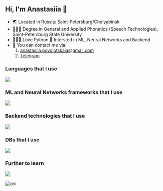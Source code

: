 ## Hi, I'm Anastasiia 👋

- 🌏 Located in Russia: Saint-Petersburg/Chelyabinsk
- 👩🏻‍🎓 Degree in General and Applied Phonetics (Speech Technologies), Saint-Petersburg State University
- 👩🏻‍💻 Love Python 🐍 Intersted in ML, Neural Networks and Backend.
- 📱 You can contact me via:
    1. [anastasiia.povolotskaia@gmail.com](mailto:anastasiia.povolotskaia@gmail.com)
    2. [Telegram](https://t.me/Dobby_is_a_free_elf)

### Languages that I use
<p align="left">
  <a href="https://skillicons.dev">
    <img src="https://skillicons.dev/icons?i=python" />
  </a>
</p>

### ML and Neural Networks frameworks that I use
<p align="left">
  <a href="https://skillicons.dev">
    <img src="https://skillicons.dev/icons?i=pytorch,sklearn" />
  </a>
</p>

### Backend technologies that I use
<p align="left">
  <a href="https://skillicons.dev">
    <img src="https://skillicons.dev/icons?i=fastapi,postman" />
  </a>
</p>

### DBs that I use
<p align="left">
  <a href="https://skillicons.dev">
    <img src="https://skillicons.dev/icons?i=postgres,mysql,sqlite" />
  </a>
</p>

### Further to learn
<p align="left">
    <a href="https://skillicons.dev">
        <img src="https://skillicons.dev/icons?i=tensorflow,django,flask,selenium,redis,mongodb" />
    </a> 
</p>

<img src="https://github-readme-stats.vercel.app/api/top-langs?username=Anastasiia-Pov&show_icons=true&locale=en&layout=compact&theme=chartreuse-dark" alt="ovi" />
